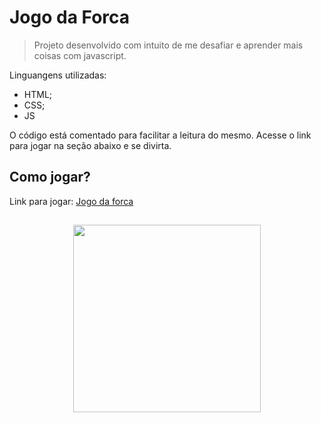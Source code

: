 # Jogo da Forca

>
> Projeto desenvolvido com intuito de me desafiar e 
> aprender mais coisas com javascript.
>

Linguangens utilizadas:
- HTML;
- CSS;
- JS

O código está comentado para facilitar a leitura do mesmo.
Acesse o link para jogar na seção abaixo e se divirta.

## Como jogar?

Link para jogar: [Jogo da forca](https://youngc0de.github.io/hangmangame/)

## 

<div align='center'>
<img src="https://user-images.githubusercontent.com/68437256/162635814-7c477773-94f0-43ca-8219-35ebdce264be.png" width="300">
</div>
